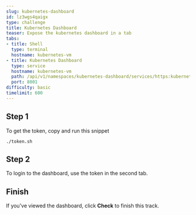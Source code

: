 ```yaml
---
slug: kubernetes-dashboard
id: lz3wgs4qaigx
type: challenge
title: Kubernetes Dashboard
teaser: Expose the kubernetes dashboard in a tab
tabs:
- title: Shell
  type: terminal
  hostname: kubernetes-vm
- title: Kubernetes Dashboard
  type: service
  hostname: kubernetes-vm
  path: /api/v1/namespaces/kubernetes-dashboard/services/https:kubernetes-dashboard:/proxy/
  port: 8001
difficulty: basic
timelimit: 600
---
```

## Step 1
To get the token, copy and run this snippet
```
./token.sh
```

## Step 2
To login to the dashboard, use the token in the second tab.

## Finish
If you've viewed the dashboard, click **Check** to finish this track.